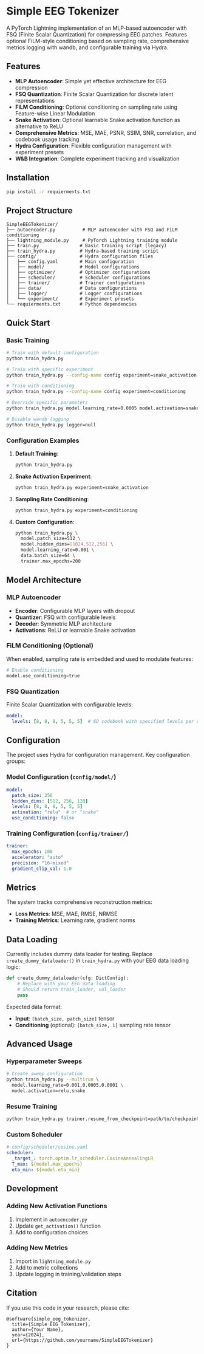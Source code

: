 # Simple EEG Tokenizer

A PyTorch Lightning implementation of an MLP-based autoencoder with FSQ (Finite Scalar Quantization) for compressing EEG patches. Features optional FiLM-style conditioning based on sampling rate, comprehensive metrics logging with wandb, and configurable training via Hydra.

## Features

- **MLP Autoencoder**: Simple yet effective architecture for EEG compression
- **FSQ Quantization**: Finite Scalar Quantization for discrete latent representations
- **FiLM Conditioning**: Optional conditioning on sampling rate using Feature-wise Linear Modulation
- **Snake Activation**: Optional learnable Snake activation function as alternative to ReLU
- **Comprehensive Metrics**: MSE, MAE, PSNR, SSIM, SNR, correlation, and codebook usage tracking
- **Hydra Configuration**: Flexible configuration management with experiment presets
- **W&B Integration**: Complete experiment tracking and visualization

## Installation

```bash
pip install -r requierments.txt
```

## Project Structure

```
SimpleEEGTokenizer/
├── autoencoder.py          # MLP autoencoder with FSQ and FiLM conditioning
├── lightning_module.py     # PyTorch Lightning training module
├── train.py               # Basic training script (legacy)
├── train_hydra.py         # Hydra-based training script
├── config/                # Hydra configuration files
│   ├── config.yaml        # Main configuration
│   ├── model/             # Model configurations
│   ├── optimizer/         # Optimizer configurations  
│   ├── scheduler/         # Scheduler configurations
│   ├── trainer/           # Trainer configurations
│   ├── data/              # Data configurations
│   ├── logger/            # Logger configurations
│   └── experiment/        # Experiment presets
└── requierments.txt       # Python dependencies
```

## Quick Start

### Basic Training

```bash
# Train with default configuration
python train_hydra.py

# Train with specific experiment
python train_hydra.py --config-name config experiment=snake_activation

# Train with conditioning
python train_hydra.py --config-name config experiment=conditioning

# Override specific parameters
python train_hydra.py model.learning_rate=0.0005 model.activation=snake

# Disable wandb logging
python train_hydra.py logger=null
```

### Configuration Examples

1. **Default Training**:
   ```bash
   python train_hydra.py
   ```

2. **Snake Activation Experiment**:
   ```bash
   python train_hydra.py experiment=snake_activation
   ```

3. **Sampling Rate Conditioning**:
   ```bash
   python train_hydra.py experiment=conditioning
   ```

4. **Custom Configuration**:
   ```bash
   python train_hydra.py \
     model.patch_size=512 \
     model.hidden_dims=[1024,512,256] \
     model.learning_rate=0.001 \
     data.batch_size=64 \
     trainer.max_epochs=200
   ```

## Model Architecture

### MLP Autoencoder
- **Encoder**: Configurable MLP layers with dropout
- **Quantizer**: FSQ with configurable levels 
- **Decoder**: Symmetric MLP architecture
- **Activations**: ReLU or learnable Snake activation

### FiLM Conditioning (Optional)
When enabled, sampling rate is embedded and used to modulate features:
```python
# Enable conditioning
model.use_conditioning=true
```

### FSQ Quantization
Finite Scalar Quantization with configurable levels:
```yaml
model:
  levels: [8, 8, 8, 5, 5, 5]  # 6D codebook with specified levels per dimension
```

## Configuration

The project uses Hydra for configuration management. Key configuration groups:

### Model Configuration (`config/model/`)
```yaml
model:
  patch_size: 256
  hidden_dims: [512, 256, 128] 
  levels: [8, 8, 8, 5, 5, 5]
  activation: "relu"  # or "snake"
  use_conditioning: false
```

### Training Configuration (`config/trainer/`)
```yaml
trainer:
  max_epochs: 100
  accelerator: "auto"
  precision: "16-mixed"
  gradient_clip_val: 1.0
```

## Metrics

The system tracks comprehensive reconstruction metrics:

- **Loss Metrics**: MSE, MAE, RMSE, NRMSE
- **Training Metrics**: Learning rate, gradient norms

## Data Loading

Currently includes dummy data loader for testing. Replace `create_dummy_dataloader()` in `train_hydra.py` with your EEG data loading logic:

```python
def create_dummy_dataloader(cfg: DictConfig):
    # Replace with your EEG data loading
    # Should return train_loader, val_loader
    pass
```

Expected data format:
- **Input**: `[batch_size, patch_size]` tensor
- **Conditioning** (optional): `[batch_size, 1]` sampling rate tensor

## Advanced Usage

### Hyperparameter Sweeps
```bash
# Create sweep configuration
python train_hydra.py --multirun \
  model.learning_rate=0.001,0.0005,0.0001 \
  model.activation=relu,snake
```

### Resume Training
```bash
python train_hydra.py trainer.resume_from_checkpoint=path/to/checkpoint.ckpt
```

### Custom Scheduler
```yaml
# config/scheduler/cosine.yaml
scheduler:
  _target_: torch.optim.lr_scheduler.CosineAnnealingLR
  T_max: ${model.max_epochs}
  eta_min: ${model.eta_min}
```

## Development

### Adding New Activation Functions
1. Implement in `autoencoder.py`
2. Update `get_activation()` function
3. Add to configuration choices

### Adding New Metrics
1. Import in `lightning_module.py`
2. Add to metric collections
3. Update logging in training/validation steps

## Citation

If you use this code in your research, please cite:
```
@software{simple_eeg_tokenizer,
  title={Simple EEG Tokenizer},
  author={Your Name},
  year={2024},
  url={https://github.com/yourname/SimpleEEGTokenizer}
}